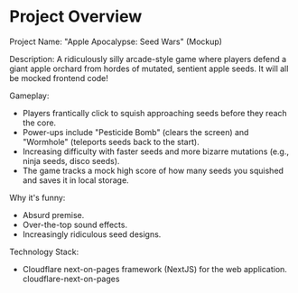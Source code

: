# Project Overview

Project Name: "Apple Apocalypse: Seed Wars" (Mockup)

Description: A ridiculously silly arcade-style game where players defend a giant apple orchard from hordes of mutated, sentient apple seeds. It will all be mocked frontend code!

Gameplay:
*   Players frantically click to squish approaching seeds before they reach the core.
*   Power-ups include "Pesticide Bomb" (clears the screen) and "Wormhole" (teleports seeds back to the start).
*   Increasing difficulty with faster seeds and more bizarre mutations (e.g., ninja seeds, disco seeds).
*   The game tracks a mock high score of how many seeds you squished and saves it in local storage.

Why it's funny:
*   Absurd premise.
*   Over-the-top sound effects.
*   Increasingly ridiculous seed designs.

Technology Stack:
*   Cloudflare next-on-pages framework (NextJS) for the web application.
    <stack>cloudflare-next-on-pages</stack>